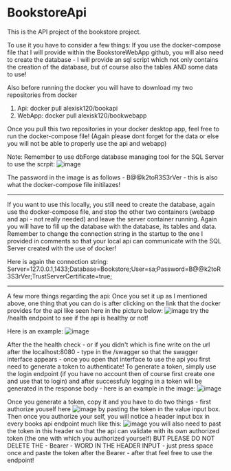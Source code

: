 # BookstoreApi
This is the API project of the bookstore project.

To use it you have to consider a few things:
If you use the docker-compose file that I will provide within the BookstoreWebApp github, you will also need to create the database - I will provide an sql script which not only contains the creation of the database, but of course also the tables AND some data to use!

Also before running the docker you will have to download my two repositories from docker 
1) Api: docker pull alexisk120/bookapi
2) WebApp: docker pull alexisk120/bookwebapp

Once you pull this two repositories in your docker desktop app, feel free to run the docker-compose file!
(Again please dont forget for the data or else you will not be able to properly use the api and webapp)

Note: Remember to use dbForge database managing tool for the SQL Server to use the scrpit:
![image](https://github.com/Alex120gb/BookstoreApi/assets/93439743/45ca098e-11f4-4270-adf7-e71bdb875741)

The password in the image is as follows - B@@k2toR3S3rVer - this is also what the docker-compose file initilazes!

-------------------------------------------------------------------------------------------------------------------------------------------

If you want to use this locally, you still need to create the database, again use the docker-compose file, and stop the other two containers (webapp and api - not really needed) and leave the server container running. Again you will have to fill up the database with the database, its tables and data.
Remember to change the connection string in the startup to the one I provided in comments so that your local api can communicate with the SQL Server created with the use of docker!

Here is again the connection string: Server=127.0.0.1,1433;Database=Bookstore;User=sa;Password=B@@k2toR3S3rVer;TrustServerCertificate=true;

-------------------------------------------------------------------------------------------------------------------------------------------

A few more things regarding the api:
Once you set it up as I mentioned above, one thing that you can do is after clicking on the link that the docker provides for the api like seen here in the picture below:
![image](https://github.com/Alex120gb/BookstoreApi/assets/93439743/3e9a2ac9-3b9d-4692-a22f-de4b4589e1a4)
try the /health endpoint to see if the api is healthy or not!

Here is an example: 
![image](https://github.com/Alex120gb/BookstoreApi/assets/93439743/324a242c-9153-4927-9931-99ee7053149e)

After the the health check - or if you didn't which is fine write on the url after the localhost:8080 - type in the /swagger so that the swagger interface appears - once you open that interface to use the api you first need to generate a token to authenticate! To generate a token, simply use the login endpoint (if you have no account then of course
first create one and use that to login) and after successfuly logging in a token will be generated in the response body - here is an example in the image: 
![image](https://github.com/Alex120gb/BookstoreApi/assets/93439743/3fbfd43c-0657-4685-807d-ac3962abd836)

Once you generate a token, copy it and you have to do two things - first authorize youself here 
![image](https://github.com/Alex120gb/BookstoreApi/assets/93439743/2e85d035-9bc9-4d55-9c2c-be416efa43c4)
by pasting the token in the value input box. Then once you authorize your self, you will notice a header input box in every  books api endpoint much like this:
![image](https://github.com/Alex120gb/BookstoreApi/assets/93439743/3fea3877-b579-41d6-97b6-c13387c48300)
you will also need to past the token in this header so that the api can validate with its own authorized token (the one with which you authorized yourself) BUT PLEASE DO NOT DELETE THE - Bearer - WORD IN THE HEADER INPUT - just press space once and paste the token after the Bearer - after that feel free to use the endpoint!

